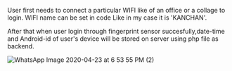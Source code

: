 User first needs to connect a particular WIFI like of an office or a collage to login.
WIFI name can be set in code Like in my case it is 'KANCHAN'.

After that when user login through fingerprint sensor succesfully,date-time and Android-id of user's device will be stored on server using php file as backend.

![WhatsApp Image 2020-04-23 at 6 53 55 PM (2)](https://user-images.githubusercontent.com/50952299/80107047-43f6ea80-8598-11ea-94d9-09996aee1d1e.jpeg)
